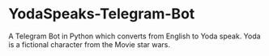 # YodaSpeaks-Telegram-Bot
A Telegram Bot in Python which converts from English to Yoda speak. Yoda is a fictional character from the Movie star wars.
